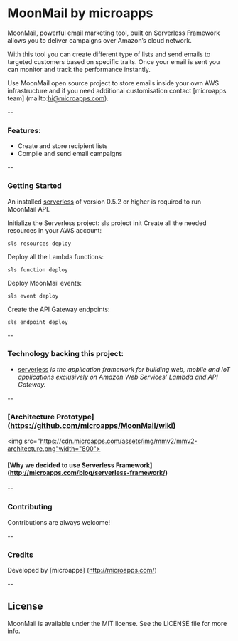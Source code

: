 # MoonMail by microapps

MoonMail, powerful email marketing tool, built on Serverless Framework allows you to deliver campaigns over Amazon’s cloud network. 

With this tool you can create different type of lists and send emails to targeted customers based on specific traits. Once your email is sent you can monitor and track the performance instantly. 

Use MoonMail open source project to store emails inside your own AWS infrastructure and if you need additional customisation contact [microapps team] (mailto:hi@microapps.com).

--

### Features:
* Create and store recipient lists
* Compile and send email campaigns

--

### Getting Started
An installed [serverless](https://github.com/serverless/serverless) of version 0.5.2 or higher is required to run MoonMail API.

Initialize the Serverless project:
    sls project init
Create all the needed resources in your AWS account:

    sls resources deploy

Deploy all the Lambda functions:

    sls function deploy
    
Deploy MoonMail events:

    sls event deploy

Create the API Gateway endpoints:

    sls endpoint deploy

--

### Technology backing this project:

 * [serverless](https://github.com/serverless/serverless) _is the application framework for building web, mobile and IoT applications exclusively on Amazon Web Services' Lambda and API Gateway._

--
 
### [Architecture Prototype] (https://github.com/microapps/MoonMail/wiki)
<img src="https://cdn.microapps.com/assets/img/mmv2/mmv2-architecture.png"width="800">


#### [Why we decided to use Serverless Framework] (http://microapps.com/blog/serverless-framework/)

--

### Contributing
Contributions are always welcome!

--

### Credits
Developed by [microapps] (http://microapps.com/)

--
## License
MoonMail is available under the MIT license. See the LICENSE file for more info.
